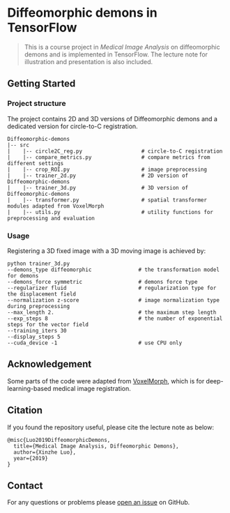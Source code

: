 # Diffeomorphic demons in TensorFlow

> This is a course project in *Medical Image Analysis* on diffeomorphic demons and is implemented in TensorFlow. The lecture note for illustration and presentation is also included.

## Getting Started

### Project structure

The project contains 2D and 3D versions of Diffeomorphic demons and a dedicated version for circle-to-C registration.

```
Diffeomorphic-demons
|-- src      
|    |-- circle2C_reg.py                   # circle-to-C registration
|    |-- compare_metrics.py                # compare metrics from different settings
|    |-- crop_ROI.py                       # image preprocessing
|    |-- trainer_2d.py                     # 2D version of Diffeomorphic-demons
|    |-- trainer_3d.py                     # 3D version of Diffeomorphic-demons
|    |-- transformer.py                    # spatial transformer modules adapted from VoxelMorph
|    |-- utils.py                          # utility functions for preprocessing and evaluation
```

### Usage

Registering a 3D fixed image with a 3D moving image is achieved by:

```
python trainer_3d.py
--demons_type diffeomorphic               # the transformation model for demons
--demons_force symmetric                  # demons force type
--regularizer fluid                       # regularization type for the displacement field
--normalization z-score                   # image normalization type during preprocessing
--max_length 2.                           # the maximum step length
--exp_steps 8                             # the number of exponential steps for the vector field
--training_iters 30                    
--display_steps 5
--cuda_device -1                          # use CPU only
```

## Acknowledgement

Some parts of the code were adapted from [VoxelMorph](https://github.com/voxelmorph/voxelmorph/tree/master), which is for deep-learning-based medical image registration.

## Citation

If you found the repository useful, please cite the lecture note as below:

```
@misc{Luo2019DiffeomorphicDemons,
  title={Medical Image Analysis, Diffeomorphic Demons},
  author={Xinzhe Luo},
  year={2019}
}
```

## Contact

For any questions or problems please [open an issue](https://github.com/xzluo97/Diffeomorphic-demons/issues/new) on GitHub.
